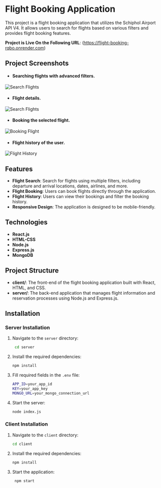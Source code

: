 # Flight Booking Application

This project is a flight booking application that utilizes the Schiphol Airport API V4. It allows users to search for flights based on various filters and provides flight booking features.

**Project is Live On the Following URL**: (https://flight-booking-rqbo.onrender.com)

## Project Screenshots
- #### Searching flights with advanced filters.


![Search Flights](https://i.imgur.com/lhZcRv6.jpeg)


- #### Flight details.


![Search Flights](https://i.imgur.com/5AMBtUs.jpeg)


- #### Booking the selected flight.

  
![Booking Flight](https://i.imgur.com/1WH9dIY.jpeg)


- #### Flight history of the user.


![Flight History](https://i.imgur.com/HjlS4zi.jpeg)

## Features

- **Flight Search**: Search for flights using multiple filters, including departure and arrival locations, dates, airlines, and more.
- **Flight Booking**: Users can book flights directly through the application.
- **Flight History**: Users can view their bookings and filter the booking history.
- **Responsive Design**: The application is designed to be mobile-friendly.

## Technologies

-   **React.js**
-   **HTML-CSS**
-   **Node.js**
-   **Express.js**
-   **MongoDB**


## Project Structure

- **client/**: The front-end of the flight booking application built with React, HTML, and CSS.
- **server/**: The back-end application that manages flight information and reservation processes using Node.js and Express.js.

## Installation

### Server Installation

1. Navigate to the `server` directory:
   ```bash
    cd server
    ```
2. Install the required dependencies:
    ```bash
    npm install
    ```

3. Fill required fields in the `.env` file:
    ```bash
    APP_ID=your_app_id
    KEY=your_app_key
    MONGO_URL=your_mongo_connection_url
    ```
    
4. Start the server:
     ```bash
    node index.js
    ```

### Client Installation
1. Navigate to the `client` directory:
    ```bash
    cd client
    ```

2. Install the required dependencies:
    ```bash
    npm install
    ```
3. Start the application:
   ```bash
    npm start
    ```

   
